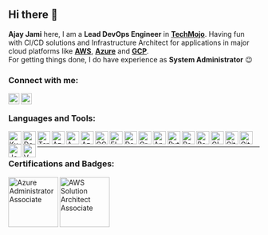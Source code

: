 ## Hi there 👋

**Ajay Jami** here, I am a **Lead DevOps Engineer** in **[TechMojo][job]**. Having fun with CI/CD solutions and Infrastructure Architect for applications in major cloud platforms like **[AWS][aws]**, **[Azure][azure]** and **[GCP][gcp]**.
<br />
For getting things done, I do have experience as **System Administrator** :wink:


### Connect with me:

[<img align="left" alt="AjayNaiduJami | LinkedIn" width="22px" src="https://img.icons8.com/color/48/linkedin.png" />][linkedin]
[<img align="left" alt="AjayNaiduJami | Twitter" width="22px" src="https://img.icons8.com/ios/50/twitterx--v2.png" />][twitter]

<br />

### Languages and Tools:

<img align="left" alt="Kubernetes" width="26px" src="https://img.icons8.com/color/48/kubernetes.png" />
<img align="left" alt="Docker" width="26px" src="https://img.icons8.com/fluency/48/docker.png" />
<img align="left" alt="Terraform" width="26px" src="https://img.icons8.com/color/48/terraform.png" />
<img align="left" alt="Azure DevOps" width="26px" src="https://img.icons8.com/external-tal-revivo-color-tal-revivo/24/external-development-experience-through-the-native-integrations-of-azure-with-visual-studio-logo-color-tal-revivo.png" />
<img align="left" alt="AWS" width="26px" src="https://img.icons8.com/color/48/000000/amazon-web-services.png" />
<img align="left" alt="Azure" width="26px" src="https://img.icons8.com/color/48/000000/azure-1.png" />
<img align="left" alt="GCP" width="26px" src="https://img.icons8.com/color/48/google-cloud.png" />
<img align="left" alt="ELK" width="26px" src="https://cdn.freebiesupply.com/logos/large/2x/elastic-stack-logo-png-transparent.png" />
<img align="left" alt="DataDog" width="26px" src="https://imgix.datadoghq.com/img/about/presskit/kit/press_kit.png" />
<img align="left" alt="Grafana" width="26px" src="https://img.icons8.com/fluency/48/grafana.png" />
<img align="left" alt="Ansible" width="26px" src="https://img.icons8.com/color/48/ansible.png" />
<img align="left" alt="Python" width="26px" src="https://img.icons8.com/color/72/python.png" />
<img align="left" alt="Powershell" width="26px" src="https://img.icons8.com/color/72/powershell.png" />
<img align="left" alt="Bash" width="26px" src="https://img.icons8.com/plasticine/100/bash.png" />
<img align="left" alt="GIT" width="26px" src="https://img.icons8.com/color/48/git.png" />
<img align="left" alt="GitHub" width="26px" src="https://img.icons8.com/ios-filled/50/github.png" />
<img align="left" alt="GitLab" width="26px" src="https://img.icons8.com/color/48/000000/gitlab.png" />
<img align="left" alt="Jenkins" width="26px" src="https://img.icons8.com/color/48/jenkins.png" />
<img align="left" alt="VMware" width="26px" src="https://img.icons8.com/color/48/vmware.png" />

<br />

---

### Certifications and Badges:

<a href="https://www.youracclaim.com/badges/8d73c75f-a5ac-422b-a8fd-164b2dc91c2c/public_url" target="_blank"><img src="https://d1.awsstatic.com/training-and-certification/certification-badges/AWS-Certified-Solutions-Architect-Associate_badge.3419559c682629072f1eb968d59dea0741772c0f.png" alt="AWS Solution Architect Associate" width="100" height="100" /></a>
<a href="https://www.youracclaim.com/badges/25f6a465-b4d1-4c85-a5bc-8503702940e0/public_url" target="_blank"><img src="https://images.youracclaim.com/size/220x220/images/336eebfc-0ac3-4553-9a67-b402f491f185/azure-administrator-associate-600x600.png" alt="Azure Administrator Associate" width="100" height="100" align="left" /></a>

<br />

[aws]: https://aws.amazon.com/
[azure]: https://portal.azure.com/
[gcp]: https://console.cloud.google.com/
[job]: https://www.techmojo.com/
[twitter]: https://twitter.com/AjayNaidu_J
[facebook]: https://facebook.com/ajaynaidu.j
[instagram]: https://instagram.com/ajay_naidu_j
[linkedin]: https://linkedin.com/in/ajaynaiduj
[aws-cert]: https://www.youracclaim.com/badges/8d73c75f-a5ac-422b-a8fd-164b2dc91c2c/public_url
